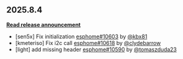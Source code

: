 ## 2025.8.4

[**Read release announcement**](https://esphome.io/changelog/2025.8.0)

- [sen5x] Fix initialization [esphome#10603](https://github.com/esphome/esphome/pull/10603) by [@kbx81](https://github.com/kbx81)
- [kmeteriso] Fix i2c call [esphome#10618](https://github.com/esphome/esphome/pull/10618) by [@clydebarrow](https://github.com/clydebarrow)
- [light] add missing header [esphome#10590](https://github.com/esphome/esphome/pull/10590) by [@tomaszduda23](https://github.com/tomaszduda23)

